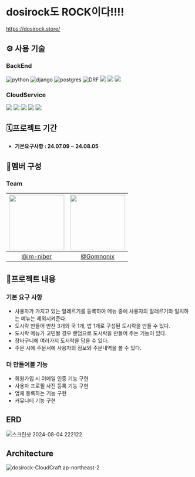 # dosirock도 ROCK이다!!!!

https://dosirock.store/

## ⚙️ 사용 기술

### BackEnd

![python](https://img.shields.io/badge/Python-3776AB?style=for-the-badge&logo=python&logoColor=white)
![django](https://img.shields.io/badge/Django-092E20?style=for-the-badge&logo=django&logoColor=white)
![postgres](https://img.shields.io/badge/PostgreSQL-316192?style=for-the-badge&logo=postgresql&logoColor=white)
![DRF](https://camo.githubusercontent.com/49d50160feccbab47d854fc12e5718a3c9860cc8f6087e2744cebeca4fdac08b/68747470733a2f2f696d672e736869656c64732e696f2f62616467652f446a616e676f253230526573742532304672616d65776f726b2d3039324532303f7374796c653d666f722d7468652d6261646765266c6f676f3d646a616e676f266c6f676f436f6c6f723d7768697465)
<img src="https://img.shields.io/badge/github-181717?style=for-the-badge&logo=github&logoColor=white">
<img src="https://img.shields.io/badge/git-F05032?style=for-the-badge&logo=git&logoColor=white">
<img src="https://img.shields.io/badge/aws-232F3E?style=for-the-badge&logo=Amazon Web Services&logoColor=white"/>

### CloudService

![](https://camo.githubusercontent.com/bcb6b15a5d4b377f49756d8f7787e46ce0da1c24e642e241b43832871ccbb5a4/68747470733a2f2f696d672e736869656c64732e696f2f62616467652f4157532532304543322d4646393930303f7374796c653d666f722d7468652d6261646765266c6f676f3d616d617a6f6e2d656332266c6f676f436f6c6f723d7768697465)
![](https://camo.githubusercontent.com/8397a6703be794516df960a74e4b8d25d2b15e72ec5a774fdf2d4dc2c547ce1f/68747470733a2f2f696d672e736869656c64732e696f2f62616467652f4157532532305244532d3532374646463f7374796c653d666f722d7468652d6261646765266c6f676f3d616d617a6f6e2d726473266c6f676f436f6c6f723d7768697465)
![](https://camo.githubusercontent.com/3df583ee31bcdfde902cbaabce1156ce6e57533108e8adac34a152a139decbd1/68747470733a2f2f696d672e736869656c64732e696f2f62616467652f415753253230436c6f756446726f6e742d3233324633453f7374796c653d666f722d7468652d6261646765266c6f676f3d616d617a6f6e2d617773266c6f676f436f6c6f723d7768697465)
![](https://camo.githubusercontent.com/5ccf90fb9d02713806d7a829dfc60c3e2309e0a260b136205ed19dfd769a3963/68747470733a2f2f696d672e736869656c64732e696f2f62616467652f41575325323053332d3536394133313f7374796c653d666f722d7468652d6261646765266c6f676f3d616d617a6f6e2d7333266c6f676f436f6c6f723d7768697465)
<img src="https://img.shields.io/badge/aws route 53-8C4FFF?style=for-the-badge&logo=Amazon Route 53&logoColor=white"/>



## 🗓프로젝트 기간
-  **기본요구사항 : 24.07.09 ~ 24.08.05**

## 👤멤버 구성

### Team
|<img src="https://avatars.githubusercontent.com/u/66784492?v=4" width="150" height="150"/>|<img src="https://avatars.githubusercontent.com/u/164334686?v=4" width="150" height="150"/>|
|:-:|:-:|
|[@im-niber](https://github.com/im-niber)|[@Gomnonix](https://github.com/Gomnonix)|


## 📔프로젝트 내용

### 기본 요구 사항
- 사용자가 가지고 있는 알레르기를 등록하여 메뉴 중에 사용자의 알레르기와 일치하는 메뉴는 제외시켜준다.
- 도시락 만들어 반찬 3개와 국 1개, 밥 1개로 구성된 도시락을 만들 수 있다.
- 도시락 메뉴가 고민될 경우 랜덤으로 도시락을 만들어 주는 기능이 있다.
- 장바구니에 여러가지 도시락을 담을 수 있다.
- 주문 시에 주문서에 사용자의 정보와 주문내역을 볼 수 있다.


### 더 만들어볼 기능
- 회원가입 시 이메일 인증 기능 구현
- 사용자 프로필 사진 등록 기능 구현
- 업체 등록하는 기능 구현
- 커뮤니티 기능 구현

## ERD
![스크린샷 2024-08-04 222122](https://github.com/user-attachments/assets/d5f07fb9-fb94-4bc5-a769-ba9736343038)

## Architecture
![dosirock-CloudCraft ap-northeast-2](https://github.com/user-attachments/assets/8eb5bc12-e6c3-4566-a8b9-563873b02cde)





